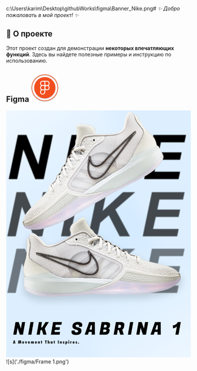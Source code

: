 c:\Users\karim\Desktop\githubWorks\figma\Banner_Nike.png# _✨ Добро пожаловать в мой проект! ✨_

## 📖 О проекте

Этот проект создан для демонстрации **некоторых впечатляющих функций**. Здесь вы найдете полезные примеры и инструкцию по использованию.

## Figma <img width="75px" src="https://github.com/Pedro-Murilo/icons-for-readme/blob/main/.github/figma-icon.svg" alt="Figma Icon" />

![f](./figma/Banner_Nike.png)
![s]('./figma/Frame 1.png')
